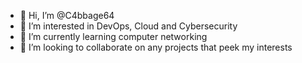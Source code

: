 - 👋 Hi, I’m @C4bbage64
- 👀 I’m interested in DevOps, Cloud and Cybersecurity
- 🌱 I’m currently learning computer networking
- 💞️ I’m looking to collaborate on any projects that peek my interests


<!---
C4bbage64/C4bbage64 is a ✨ special ✨ repository because its `README.md` (this file) appears on your GitHub profile.
You can click the Preview link to take a look at your changes.
--->
